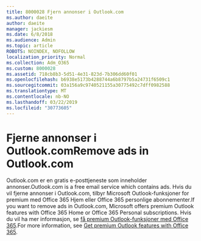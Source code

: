 ```yaml
---
title: 8000028 Fjern annonser i Outlook.com
ms.author: daeite
author: daeite
manager: jackiesm
ms.date: 6/8/2018
ms.audience: Admin
ms.topic: article
ROBOTS: NOINDEX, NOFOLLOW
localization_priority: Normal
ms.collection: Adm_O365
ms.custom: 8000028
ms.assetid: 718cb8b3-5d51-4e31-823d-7b306dd60f01
ms.openlocfilehash: b6938e5173b4288744a6b8797b5a24731f6509c1
ms.sourcegitcommit: 03a156a9c9740521155a30775492c7dff0982588
ms.translationtype: MT
ms.contentlocale: nb-NO
ms.lasthandoff: 03/22/2019
ms.locfileid: "30773605"
---
```

# <a name="remove-ads-in-outlookcom"></a><span data-ttu-id="f936d-102">Fjerne annonser i Outlook.com</span><span class="sxs-lookup"><span data-stu-id="f936d-102">Remove ads in Outlook.com</span></span>

<span data-ttu-id="f936d-103">Outlook.com er en gratis e-posttjeneste som inneholder annonser.</span><span class="sxs-lookup"><span data-stu-id="f936d-103">Outlook.com is a free email service which contains ads.</span></span> <span data-ttu-id="f936d-104">Hvis du vil fjerne annonser i Outlook.com, tilbyr Microsoft Outlook-funksjoner for premium med Office 365 Hjem eller Office 365 personlige abonnementer.</span><span class="sxs-lookup"><span data-stu-id="f936d-104">If you want to remove ads in Outlook.com, Microsoft offers premium Outlook features with Office 365 Home or Office 365 Personal subscriptions.</span></span> <span data-ttu-id="f936d-105">Hvis du vil ha mer informasjon, se [få premium Outlook-funksjoner med Office 365](https://go.microsoft.com/fwlink/?linkid=872181).</span><span class="sxs-lookup"><span data-stu-id="f936d-105">For more information, see [Get premium Outlook features with Office 365](https://go.microsoft.com/fwlink/?linkid=872181).</span></span>
  

